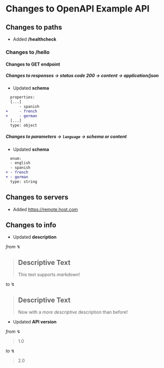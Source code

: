 
# Changes to OpenAPI Example API

## Changes to paths
- Added **/healthcheck**

### Changes to **/hello**

#### Changes to GET endpoint

##### Changes to responses → status code 200 → content → application/json
- Updated **schema**

```diff
  properties:
  [...]
      - spanish
+     - french
+     - german
  [...]
  type: object
```


##### Changes to parameters → `language` → schema or content
- Updated **schema**

```diff
  enum:
  - english
  - spanish
+ - french
+ - german
  type: string
```


## Changes to servers
- Added https://remote.host.com

## Changes to info
- Updated **description**

 _from_ ↯
 > ## Descriptive Text
 > This text supports _markdown_!

 _to_ ↯
 > ## Descriptive Text
 > Now with a _more descriptive_ description than before!

- Updated **API version**

 _from_ ↯
 > 1.0

 _to_ ↯
 > 2.0
